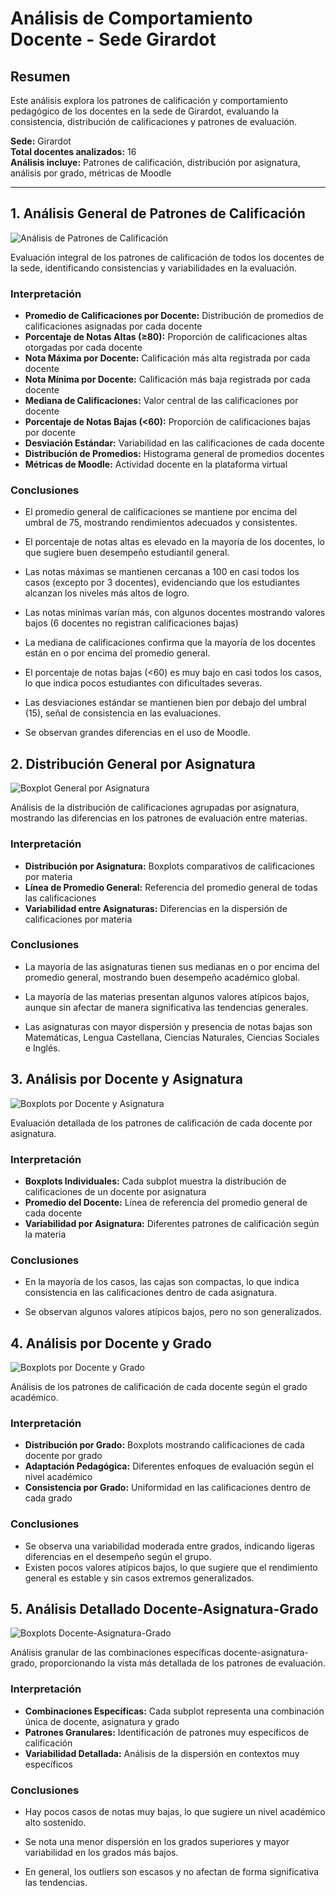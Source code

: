 # Análisis de Comportamiento Docente - Sede Girardot

## Resumen

Este análisis explora los patrones de calificación y comportamiento pedagógico de los docentes en la sede de Girardot, evaluando la consistencia, distribución de calificaciones y patrones de evaluación.

**Sede:** Girardot  
**Total docentes analizados:** 16  
**Análisis incluye:** Patrones de calificación, distribución por asignatura, análisis por grado, métricas de Moodle

---

## 1. Análisis General de Patrones de Calificación

![Análisis de Patrones de Calificación](analisis_patrones_calificacion_docentes_girardot.png)

Evaluación integral de los patrones de calificación de todos los docentes de la sede, identificando consistencias y variabilidades en la evaluación.

### Interpretación

- **Promedio de Calificaciones por Docente:** Distribución de promedios de calificaciones asignadas por cada docente
- **Porcentaje de Notas Altas (≥80):** Proporción de calificaciones altas otorgadas por cada docente
- **Nota Máxima por Docente:** Calificación más alta registrada por cada docente
- **Nota Mínima por Docente:** Calificación más baja registrada por cada docente
- **Mediana de Calificaciones:** Valor central de las calificaciones por docente
- **Porcentaje de Notas Bajas (<60):** Proporción de calificaciones bajas por docente
- **Desviación Estándar:** Variabilidad en las calificaciones de cada docente
- **Distribución de Promedios:** Histograma general de promedios docentes
- **Métricas de Moodle:** Actividad docente en la plataforma virtual

### Conclusiones

- El promedio general de calificaciones se mantiene por encima del umbral de 75, mostrando rendimientos adecuados y consistentes.

- El porcentaje de notas altas es elevado en la mayoría de los docentes, lo que sugiere buen desempeño estudiantil general.

- Las notas máximas se mantienen cercanas a 100 en casi todos los casos (excepto por 3 docentes), evidenciando que los estudiantes alcanzan los niveles más altos de logro.

- Las notas mínimas varían más, con algunos docentes mostrando valores bajos (6 docentes no registran calificaciones bajas)

- La mediana de calificaciones confirma que la mayoría de los docentes están en o por encima del promedio general.

- El porcentaje de notas bajas (<60) es muy bajo en casi todos los casos, lo que indica pocos estudiantes con dificultades severas.

- Las desviaciones estándar se mantienen bien por debajo del umbral (15), señal de consistencia en las evaluaciones.

- Se observan grandes diferencias en el uso de Moodle.


## 2. Distribución General por Asignatura

![Boxplot General por Asignatura](boxplot_general_por_asignatura_girardot.png)

Análisis de la distribución de calificaciones agrupadas por asignatura, mostrando las diferencias en los patrones de evaluación entre materias.

### Interpretación

- **Distribución por Asignatura:** Boxplots comparativos de calificaciones por materia
- **Línea de Promedio General:** Referencia del promedio general de todas las calificaciones
- **Variabilidad entre Asignaturas:** Diferencias en la dispersión de calificaciones por materia

### Conclusiones

- La mayoría de las asignaturas tienen sus medianas en o por encima del promedio general, mostrando buen desempeño académico global.

- La mayoría de las materias presentan algunos valores atípicos bajos, aunque sin afectar de manera significativa las tendencias generales.

- Las asignaturas con mayor dispersión y presencia de notas bajas son Matemáticas, Lengua Castellana, Ciencias Naturales, Ciencias Sociales e Inglés.

## 3. Análisis por Docente y Asignatura

![Boxplots por Docente y Asignatura](boxplots_docentes_por_asignatura_girardot.png)

Evaluación detallada de los patrones de calificación de cada docente por asignatura.

### Interpretación

- **Boxplots Individuales:** Cada subplot muestra la distribución de calificaciones de un docente por asignatura
- **Promedio del Docente:** Línea de referencia del promedio general de cada docente
- **Variabilidad por Asignatura:** Diferentes patrones de calificación según la materia

### Conclusiones

- En la mayoría de los casos, las cajas son compactas, lo que indica consistencia en las calificaciones dentro de cada asignatura.

- Se observan algunos valores atípicos bajos, pero no son generalizados.

## 4. Análisis por Docente y Grado

![Boxplots por Docente y Grado](boxplots_docentes_por_grado_girardot.png)

Análisis de los patrones de calificación de cada docente según el grado académico.

### Interpretación

- **Distribución por Grado:** Boxplots mostrando calificaciones de cada docente por grado
- **Adaptación Pedagógica:** Diferentes enfoques de evaluación según el nivel académico
- **Consistencia por Grado:** Uniformidad en las calificaciones dentro de cada grado

### Conclusiones

- Se observa una variabilidad moderada entre grados, indicando ligeras diferencias en el desempeño según el grupo.
- Existen pocos valores atípicos bajos, lo que sugiere que el rendimiento general es estable y sin casos extremos generalizados.

## 5. Análisis Detallado Docente-Asignatura-Grado

![Boxplots Docente-Asignatura-Grado](boxplots_docentes_asignatura_grado_girardot.png)

Análisis granular de las combinaciones específicas docente-asignatura-grado, proporcionando la vista más detallada de los patrones de evaluación.

### Interpretación

- **Combinaciones Específicas:** Cada subplot representa una combinación única de docente, asignatura y grado
- **Patrones Granulares:** Identificación de patrones muy específicos de calificación
- **Variabilidad Detallada:** Análisis de la dispersión en contextos muy específicos

### Conclusiones

- Hay pocos casos de notas muy bajas, lo que sugiere un nivel académico alto sostenido.

- Se nota una menor dispersión en los grados superiores y mayor variabilidad en los grados más bajos.

- En general, los outliers son escasos y no afectan de forma significativa las tendencias.